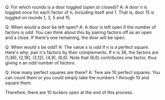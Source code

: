 Q: For which rounds is a door toggled (open or closed)?
A: A door n is toggled once for each factor of n, including itself and 1.  That is, door 15 is toggled on rounds 1, 3, 5 and 15.  

Q: When would a door be left open? 
A: A door is left open if the number of factors is odd.  You can think about this by pairing factors off as an open and a close.  If there's one remaining, the door will be open.  

Q: When would x be odd?
A: The value x is odd if n is a perfect square.  Here's why: pair n's factors by their complements.  If n is 36, the factors are (1,36), (2,18), (3,12), (4,9), (6,6).  Note that (6,6) contributes one factor, thus giving n an odd number of factors.  

Q: How many perfect squares are there? 
A: Tere are 10 perfect squares.  You can count them or you could simply take the numbers 1 through 10 and square them.  

Therefore, there are 10 lockers open at the end of this process.  
